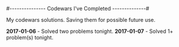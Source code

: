 #--------------- Codewars I've Completed --------------#

My codewars solutions. Saving them for possible future use.

**2017-01-06** - Solved two problems tonight.
**2017-01-07** - Solved 1+ problem(s) tonight.
